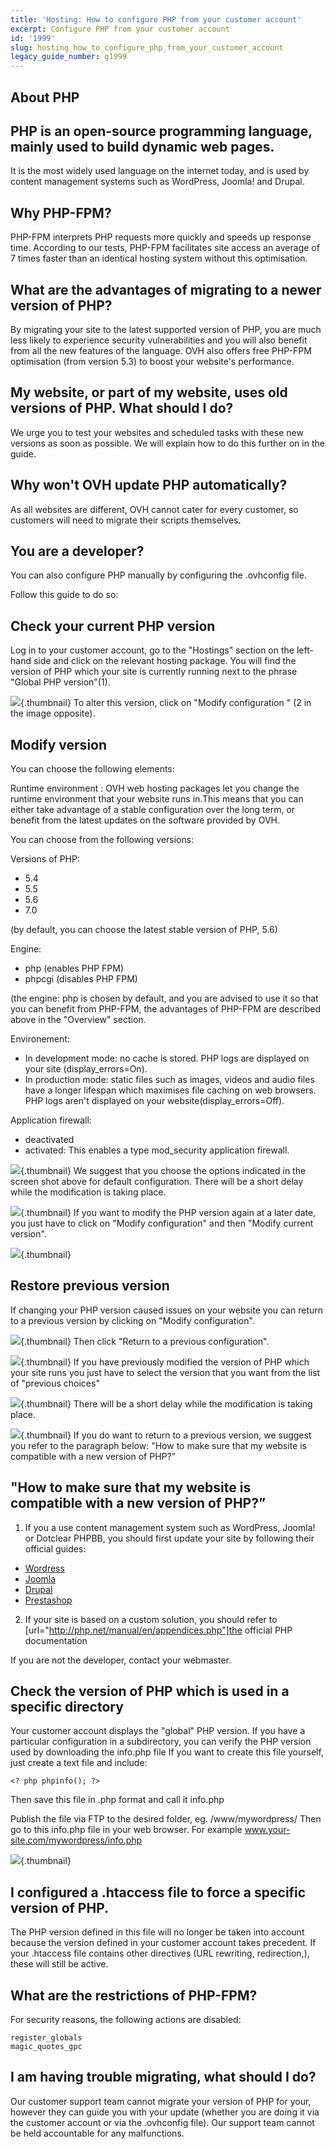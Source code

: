 ```yaml
---
title: 'Hosting: How to configure PHP from your customer account'
excerpt: Configure PHP from your customer account
id: '1999'
slug: hosting_how_to_configure_php_from_your_customer_account
legacy_guide_number: g1999
---
```



## About PHP

## PHP is an open-source programming language, mainly used to build dynamic web pages.
It is the most widely used language on the internet today, and is used by content management systems such as WordPress, Joomla! and Drupal.

## Why PHP-FPM?
PHP-FPM interprets PHP requests more quickly and speeds up response time. According to our tests, PHP-FPM facilitates site access an average of 7 times faster than an identical hosting system without this optimisation.

## What are the advantages of migrating to a newer version of PHP?
By migrating your site to the latest supported version of PHP, you are much less likely to experience security vulnerabilities and you will also benefit from all the new features of the language. 
OVH also offers free PHP-FPM optimisation (from version 5.3) to boost your website's performance.

## My website, or part of my website, uses old versions of PHP. What should I do?
We urge you to test your websites and scheduled tasks with these new versions as soon as possible. We will explain how to do this further on in the guide.

## Why won't OVH update PHP automatically?
As all websites are different, OVH cannot cater for every customer, so customers will need to migrate their scripts themselves.

## You are a developer?
You can also configure PHP manually by configuring the .ovhconfig file. 

Follow this guide to do so: []({legacy}1207)


## Check your current PHP version
Log in to your customer account, go to the "Hostings" section on the left-hand side and click on the relevant hosting package. You will find the version of PHP which your site is currently running next to the phrase "Global PHP version"(1).

![](images/img_3314.jpg){.thumbnail}
To alter this version, click on "Modify configuration " (2 in the image opposite).


## Modify version
You can choose the following elements:

Runtime environment :
OVH web hosting packages let you change the runtime environment that your website runs in.This means that you can either take advantage of a stable configuration over the long term, or benefit from the latest updates on the software provided by OVH. 

You can choose from the following versions:

Versions of PHP:

- 5.4
- 5.5
- 5.6
- 7.0 

(by default, you can choose the latest stable version of PHP, 5.6)

Engine:

- php (enables PHP FPM)
- phpcgi (disables PHP FPM)

(the engine: php is chosen by default, and you are advised to use it so that you can benefit from PHP-FPM, the advantages of PHP-FPM are described above in the "Overview" section.

Environement:

- In development mode: no cache is stored. PHP logs are displayed on your site (display_errors=On).
- In production mode: static files such as images, videos and audio files have a longer lifespan which maximises file caching on web browsers. PHP logs aren't displayed on your website(display_errors=Off).

Application firewall: 
- deactivated
- activated: This enables a type mod_security application firewall.



![](images/img_4130.jpg){.thumbnail}
We suggest that you choose the options indicated in the screen shot above for default configuration.
There will be a short delay while the modification is taking place.

![](images/img_3316.jpg){.thumbnail}
If you want to modify the PHP version again at a later date, you just have to click on "Modify configuration" and then "Modify current version".

![](images/img_3317.jpg){.thumbnail}


## Restore previous version
If changing your PHP version caused issues on your website you can return to a previous version by clicking on "Modify configuration".

![](images/img_3318.jpg){.thumbnail}
Then click "Return to a previous configuration".

![](images/img_3319.jpg){.thumbnail}
If you have previously modified the version of PHP which your site runs you just have to select the version that you want from the list of "previous choices"

![](images/img_3320.jpg){.thumbnail}
There will be a short delay while the modification is taking place.

![](images/img_3316.jpg){.thumbnail}
If you do want to return to a previous version, we suggest you refer to the paragraph below: "How to make sure that my website is compatible with a new version of PHP?”


## "How to make sure that my website is compatible with a new version of PHP?”
1. If you a use content management system such as WordPress, Joomla! or Dotclear PHPBB, you should first update your site by following their official guides:

- [Wordress](https://codex.wordpress.org/Updating_WordPress)
- [Joomla](https://docs.joomla.org/J3.x:Updating_from_an_existing_version)
- [Drupal](https://www.drupal.org/documentation)
- [Prestashop](http://doc.prestashop.com/display/PS15/Updating+PrestaShop)

2. If your site is based on a custom solution, you should refer to [url="http://php.net/manual/en/appendices.php"]the official PHP documentation

If you are not the developer, contact your webmaster.

## Check the version of PHP which is used in a specific directory
Your customer account displays the "global" PHP version. If you have a particular configuration in a subdirectory, you can verify the PHP version used by downloading the info.php file 
If you want to create this file yourself, just create a text file and include:

```
<? php phpinfo(); ?>
```

Then save this file in .php format and call it
info.php

Publish the file via FTP to the desired folder, eg. /www/mywordpress/
Then go to this info.php file in your web browser. For example www.your-site.com/mywordpress/info.php

![](images/img_3321.jpg){.thumbnail}


## I configured a .htaccess file to force a specific version of PHP.
The PHP version defined in this file will no longer be taken into account because the version defined in your customer account takes precedent. If your .htaccess file contains other directives (URL rewriting, redirection,), these will still be active.


## What are the restrictions of PHP-FPM?
For security reasons, the following actions are disabled:

```
register_globals
magic_quotes_gpc
```




## I am having trouble migrating, what should I do?
Our customer support team cannot migrate your version of PHP for your, however they can guide you with your update (whether you are doing it via the customer account or via the .ovhconfig file). Our support team cannot be held accountable for any malfunctions.